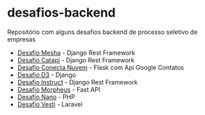 # desafios-backend

Repositório com alguns desafios backend de processo seletivo de empresas

* [Desafio Mesha](https://github.com/Italo11Marcos/desafios-backend/tree/master/desafio-back-mesha) - Django Rest Framework
* [Desafio Catapi](https://github.com/Italo11Marcos/desafios-backend/tree/master/desafio-catapi) - Django Rest Framework
* [Desafio Conecta Nuvem](https://github.com/Italo11Marcos/desafios-backend/tree/master/desafio-conectanuvem) - Flask com Api Google Contatos
* [Desafio D3](https://github.com/Italo11Marcos/desafios-backend/tree/master/desafio-d3) - Django
* [Desafio Instruct](https://github.com/Italo11Marcos/desafios-backend/tree/master/desafio-instruct2102) - Django Rest Framework
* [Desafio Morpheus](https://github.com/Italo11Marcos/desafios-backend/tree/master/desafio-morpheus) - Fast API
* [Desafio Nano](https://github.com/Italo11Marcos/desafios-backend/tree/master/desafio-nano) - PHP
* [Desafio Vesti](https://github.com/Italo11Marcos/desafios-backend/tree/master/desafio-vesti) - Laravel
